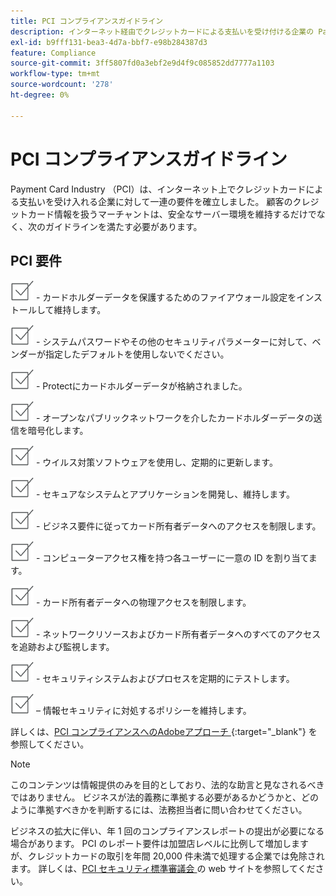 ```yaml
---
title: PCI コンプライアンスガイドライン
description: インターネット経由でクレジットカードによる支払いを受け付ける企業の Payment Card Industry （PCI）要件に関する情報を確認します。
exl-id: b9fff131-bea3-4d7a-bbf7-e98b284387d3
feature: Compliance
source-git-commit: 3ff5807fd0a3ebf2e9d4f9c085852dd7777a1103
workflow-type: tm+mt
source-wordcount: '278'
ht-degree: 0%

---
```


# PCI コンプライアンスガイドライン

Payment Card Industry （PCI）は、インターネット上でクレジットカードによる支払いを受け入れる企業に対して一連の要件を確立しました。 顧客のクレジットカード情報を扱うマーチャントは、安全なサーバー環境を維持するだけでなく、次のガイドラインを満たす必要があります。

## PCI 要件

![&#x200B; チェックボックス &#x200B;](../assets/checkbox.png) - カードホルダーデータを保護するためのファイアウォール設定をインストールして維持します。

![&#x200B; チェックボックス &#x200B;](../assets/checkbox.png) - システムパスワードやその他のセキュリティパラメーターに対して、ベンダーが指定したデフォルトを使用しないでください。

![checkbox](../assets/checkbox.png) - Protectにカードホルダーデータが格納されました。

![&#x200B; チェックボックス &#x200B;](../assets/checkbox.png) - オープンなパブリックネットワークを介したカードホルダーデータの送信を暗号化します。

![&#x200B; チェックボックス &#x200B;](../assets/checkbox.png) - ウイルス対策ソフトウェアを使用し、定期的に更新します。

![&#x200B; チェックボックス &#x200B;](../assets/checkbox.png) - セキュアなシステムとアプリケーションを開発し、維持します。

![&#x200B; チェックボックス &#x200B;](../assets/checkbox.png) - ビジネス要件に従ってカード所有者データへのアクセスを制限します。

![&#x200B; チェックボックス &#x200B;](../assets/checkbox.png) - コンピューターアクセス権を持つ各ユーザーに一意の ID を割り当てます。

![&#x200B; チェックボックス &#x200B;](../assets/checkbox.png) - カード所有者データへの物理アクセスを制限します。

![&#x200B; チェックボックス &#x200B;](../assets/checkbox.png) - ネットワークリソースおよびカード所有者データへのすべてのアクセスを追跡および監視します。

![&#x200B; チェックボックス &#x200B;](../assets/checkbox.png) - セキュリティシステムおよびプロセスを定期的にテストします。

![&#x200B; チェックボックス &#x200B;](../assets/checkbox.png) – 情報セキュリティに対処するポリシーを維持します。

詳しくは、[PCI コンプライアンスへのAdobeアプローチ ][1]{:target=&quot;_blank&quot;} を参照してください。

>[!NOTE]
>
>このコンテンツは情報提供のみを目的としており、法的な助言と見なされるべきではありません。 ビジネスが法的義務に準拠する必要があるかどうかと、どのように準拠すべきかを判断するには、法務担当者に問い合わせてください。

ビジネスの拡大に伴い、年 1 回のコンプライアンスレポートの提出が必要になる場合があります。 PCI のレポート要件は加盟店レベルに比例して増加しますが、クレジットカードの取引を年間 20,000 件未満で処理する企業では免除されます。 詳しくは、[PCI セキュリティ標準審議会 ][2] の web サイトを参照してください。

[1]: https://business.adobe.com/products/magento/pci-compliance.html
[2]: https://www.pcisecuritystandards.org/index.php
